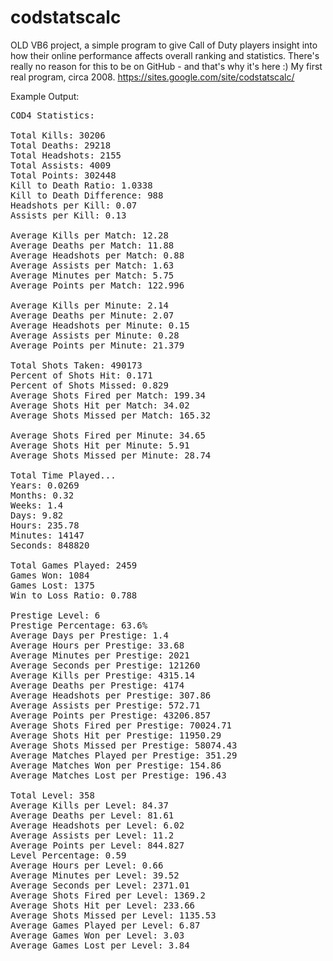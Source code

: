 codstatscalc
============

OLD VB6 project, a simple program to give Call of Duty players insight into how their online performance affects overall ranking and statistics. There's really no reason for this to be on GitHub - and that's why it's here :) My first real program, circa 2008.
https://sites.google.com/site/codstatscalc/

Example Output:
<pre>
COD4 Statistics:

Total Kills: 30206
Total Deaths: 29218
Total Headshots: 2155
Total Assists: 4009
Total Points: 302448
Kill to Death Ratio: 1.0338
Kill to Death Difference: 988
Headshots per Kill: 0.07
Assists per Kill: 0.13

Average Kills per Match: 12.28
Average Deaths per Match: 11.88
Average Headshots per Match: 0.88
Average Assists per Match: 1.63
Average Minutes per Match: 5.75
Average Points per Match: 122.996

Average Kills per Minute: 2.14
Average Deaths per Minute: 2.07
Average Headshots per Minute: 0.15
Average Assists per Minute: 0.28
Average Points per Minute: 21.379

Total Shots Taken: 490173
Percent of Shots Hit: 0.171
Percent of Shots Missed: 0.829
Average Shots Fired per Match: 199.34
Average Shots Hit per Match: 34.02
Average Shots Missed per Match: 165.32

Average Shots Fired per Minute: 34.65
Average Shots Hit per Minute: 5.91
Average Shots Missed per Minute: 28.74

Total Time Played...
Years: 0.0269
Months: 0.32
Weeks: 1.4
Days: 9.82
Hours: 235.78
Minutes: 14147
Seconds: 848820

Total Games Played: 2459
Games Won: 1084
Games Lost: 1375
Win to Loss Ratio: 0.788

Prestige Level: 6
Prestige Percentage: 63.6%
Average Days per Prestige: 1.4
Average Hours per Prestige: 33.68
Average Minutes per Prestige: 2021
Average Seconds per Prestige: 121260
Average Kills per Prestige: 4315.14
Average Deaths per Prestige: 4174
Average Headshots per Prestige: 307.86
Average Assists per Prestige: 572.71
Average Points per Prestige: 43206.857
Average Shots Fired per Prestige: 70024.71
Average Shots Hit per Prestige: 11950.29
Average Shots Missed per Prestige: 58074.43
Average Matches Played per Prestige: 351.29
Average Matches Won per Prestige: 154.86
Average Matches Lost per Prestige: 196.43

Total Level: 358
Average Kills per Level: 84.37
Average Deaths per Level: 81.61
Average Headshots per Level: 6.02
Average Assists per Level: 11.2
Average Points per Level: 844.827
Level Percentage: 0.59
Average Hours per Level: 0.66
Average Minutes per Level: 39.52
Average Seconds per Level: 2371.01
Average Shots Fired per Level: 1369.2
Average Shots Hit per Level: 233.66
Average Shots Missed per Level: 1135.53
Average Games Played per Level: 6.87
Average Games Won per Level: 3.03
Average Games Lost per Level: 3.84
</pre>
